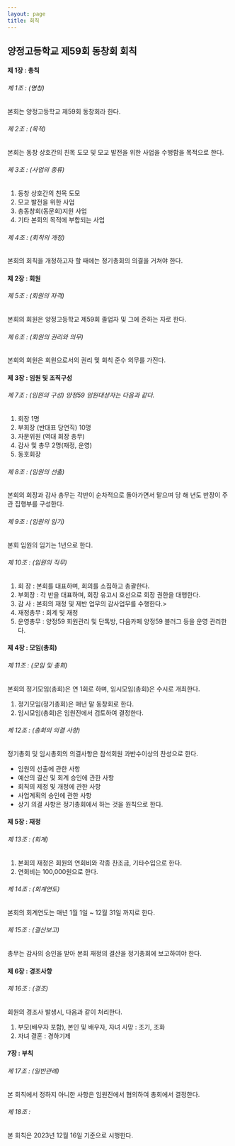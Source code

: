 ```yaml
---
layout: page
title: 회칙
---
```


## 양정고등학교 제59회 동창회 회칙

#### 제 1장 : 총칙

###### 제 1조 : (명칭)
본회는 양정고등학교 제59회 동창회라 한다.   

###### 제 2조 : (목적)
본회는 동창 상호간의 친목 도모 및 모교 발전을 위한 사업을 수행함을 목적으로 한다.   

###### 제 3조 : (사업의 종류)     
1. 동창 상호간의 친목 도모   
2. 모교 발전을 위한 사업  
3. 총동창회(동문회)지원 사업
4. 기타 본회의 목적에 부합되는 사업

###### 제 4조 : (회칙의 개정)
본회의 회칙을 개정하고자 할 때에는 정기총회의 의결을 거쳐야 한다.

#### 제 2장 : 회원

###### 제 5조 : (회원의 자격)
본회의 회원은 양정고등학교 제59회 졸업자 및 그에 준하는 자로 한다.   

###### 제 6조 : (회원의 권리와 의무)
본회의 회원은 회원으로서의 권리 및 회칙 준수 의무를 가진다.

#### 제 3장 : 임원 및 조직구성

###### 제 7조 : (임원의 구성) 양정59 임원대상자는 다음과 같다.
1. 회장 1명
2. 부회장 (반대표 당연직) 10명
3. 자문위원 (역대 회장 총무)
4. 감사 및 총무 2명(재정, 운영)
5. 동호회장

###### 제 8조 : (임원의 선출)
본회의 회장과 감사 총무는 각반이 순차적으로 돌아가면서 맡으며 당 해 년도 반장이 주관 집행부를 구성한다.   

###### 제 9조 : (임원의 임기)
본회 임원의 임기는 1년으로 한다.   

###### 제 10조 : (임원의 직무)
1. 회 장 : 본회를 대표하며, 회의를 소집하고 총괄한다.
2. 부회장 : 각 반을 대표하며, 회장 유고시 호선으로 회장 권한을 대행한다.
3. 감 사 : 본회의 재정 및 제반 업무의 감사업무를 수행한다.>
4. 재정총무 : 회계 및 재정
5. 운영총무 : 양정59 회원관리 및 단톡방, 다음카페 양정59 블러그 등을 운영 관리한다.

#### 제 4장 : 모임(총회)

###### 제 11조 : (모임 및 총회)
본회의 정기모임(총회)은 연 1회로 하며, 임시모임(총회)은 수시로 개최한다.
1. 정기모임(정기총회)은 매년 말 동창회로 한다.      
2. 임시모임(총회)은 임원진에서 검토하여 결정한다.

###### 제 12조 : (총회의 의결 사항)
정기총회 및 임시총회의 의결사항은 참석회원 과반수이상의 찬성으로 한다.     
- 임원의 선출에 관한 사항         
- 예산의 결산 및 회계 승인에 관한 사항         
- 회칙의 제정 및 개정에 관한 사항         
- 사업계획의 승인에 관한 사항         
- 상기 의결 사항은 정기총회에서 하는 것을 원칙으로 한다.

#### 제 5장 : 재정

###### 제 13조 : (회계)
1. 본회의 재정은 회원의 연회비와 각종 찬조금, 기타수입으로 한다.
2. 연회비는 100,000원으로 한다.

###### 제 14조 : (회계연도)
본회의 회계연도는 매년 1월 1일 ~ 12월 31일 까지로 한다.   

###### 제 15조 : (결산보고)
총무는 감사의 승인을 받아 본회 재정의 결산을 정기총회에 보고하여야 한다.

#### 제 6장 : 경조사항

###### 제 16조 : (경조)  
회원의 경조사 발생시, 다음과 같이 처리한다.
1. 부모(배우자 포함), 본인 및 배우자, 자녀 사망 : 조기, 조화
2. 자녀 결혼 : 경하기제


#### 7장 : 부칙

###### 제 17조 : (일반관례)
본 회칙에서 정하지 아니한 사항은 임원진에서 협의하여 총회에서 결정한다.   

###### 제 18조 :
본 회칙은 2023년 12월 16일 기준으로 시행한다.
